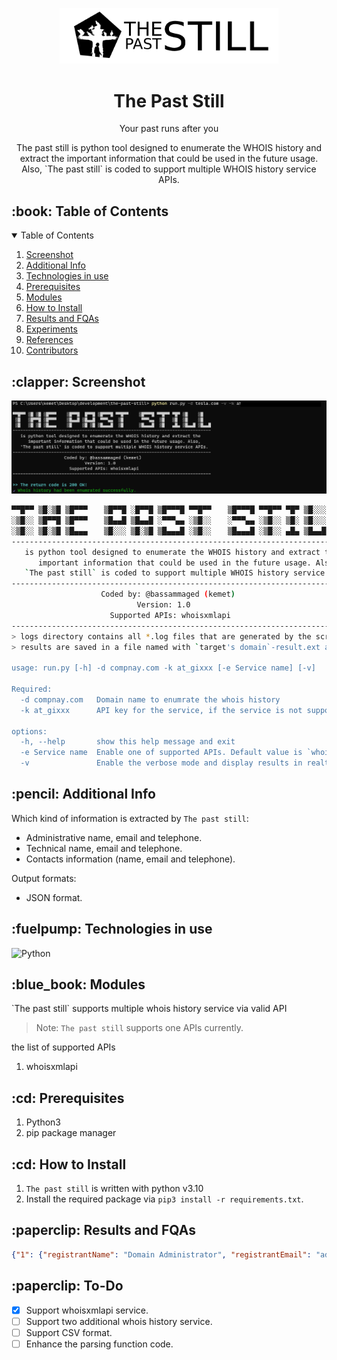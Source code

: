 <p align="center"> 
  <img src="assets/img/logo.png" alt="the past still" width="350px">
</p>
<h1 align="center">The Past Still</h1>
<p align="center">Your past runs after you</p>
<p align="center"> The past still is python tool designed to enumerate the WHOIS history and extract the important information that could be used in the future usage. Also, `The past still` is coded to support multiple WHOIS history service APIs.</p>  

<!-- TABLE OF CONTENTS -->
<h2 id="table-of-contents"> :book: Table of Contents</h2>

<details open="open">
  <summary>Table of Contents</summary>
  <ol>
    <li><a href="#screen">Screenshot</a></li>
    <li><a href="#about-the-tool">Additional Info</a></li>
    <li><a href="#technologies">Technologies in use</a></li>
    <li><a href="#prerequisites">Prerequisites</a></li>
    <li><a href="#modules">Modules</a></li>
    <li><a href="#how-to-install">How to Install</a></li>
    <li><a href="#results-and-discussion">Results and FQAs</a></li>
    <li><a href="#experiments">Experiments</a></li>
    <li><a href="#references">References</a></li>
    <li><a href="#contributors">Contributors</a></li>
  </ol>
</details>



<h2 id="screen"> :clapper: Screenshot</h2>
<p align="center"> 
  <img src="assets/img/screenshot.png">
</p>

```sh
▀▀█▀▀ ▒█░▒█ ▒█▀▀▀ 　 ▒█▀▀█ ░█▀▀█ ▒█▀▀▀█ ▀▀█▀▀ 　 ▒█▀▀▀█ ▀▀█▀▀ ▀█▀ ▒█░░░ ▒█░░░
░▒█░░ ▒█▀▀█ ▒█▀▀▀ 　 ▒█▄▄█ ▒█▄▄█ ░▀▀▀▄▄ ░▒█░░ 　 ░▀▀▀▄▄ ░▒█░░ ▒█░ ▒█░░░ ▒█░░░
░▒█░░ ▒█░▒█ ▒█▄▄▄ 　 ▒█░░░ ▒█░▒█ ▒█▄▄▄█ ░▒█░░ 　 ▒█▄▄▄█ ░▒█░░ ▄█▄ ▒█▄▄█ ▒█▄▄█
-----------------------------------------------------------------------------
   is python tool designed to enumerate the WHOIS history and extract the
      important information that could be used in the future usage. Also,
   `The past still` is coded to support multiple WHOIS history service APIs.
-----------------------------------------------------------------------------
                    Coded by: @bassammaged (kemet)
                            Version: 1.0
                      Supported APIs: whoisxmlapi
-----------------------------------------------------------------------------
> logs directory contains all *.log files that are generated by the script.
> results are saved in a file named with `target's domain`-result.ext at the-past-still directory.

usage: run.py [-h] -d compnay.com -k at_gixxx [-e Service name] [-v]

Required:
  -d compnay.com   Domain name to enumrate the whois history
  -k at_gixxx      API key for the service, if the service is not supporting API, enter `None`

options:
  -h, --help       show this help message and exit
  -e Service name  Enable one of supported APIs. Default value is `whoisxmlapi`
  -v               Enable the verbose mode and display results in realtime, by default is False
```

<h2 id="about-the-tool"> :pencil: Additional Info</h2>

  Which kind of information is extracted by `The past still`:
  
  - Administrative name, email and telephone.
  - Technical name, email and telephone.
  - Contacts information (name, email and telephone).
  
  Output formats:
  - JSON format.
  
<h2 id="technologies"> :fuelpump: Technologies in use</h2>

<!-- https://github.com/Ileriayo/markdown-badges -->
![Python](https://img.shields.io/badge/python-3670A0?style=for-the-badge&logo=python&logoColor=ffdd54)

<h2 id="modules"> :blue_book: Modules</h2>
<p>`The past still` supports multiple whois history service via valid API</p> 

> Note: `The past still` supports one APIs currently.

the list of supported APIs
1. whoisxmlapi 

<h2 id="prerequisites"> :cd: Prerequisites</h2>

1. Python3
2. pip package manager

<h2 id="how-to-install"> :cd: How to Install</h2>

1. `The past still` is written with python v3.10
2. Install the required package via `pip3 install -r requirements.txt`.

<h2 id="results-and-discussion"> :paperclip: Results and FQAs</h2>

```json
{"1": {"registrantName": "Domain Administrator", "registrantEmail": "admin@dnstinations.com", "registrantTelephone": "14155319335", "administrativeName": "Domain Administrator", "administrativeEmail": "admin@dnstinations.com", "administrativeTelephone": null, "technicalNamel": "Domain Administrator", "technicalEmail": "admin@dnstinations.com", "technicalTelephone": null}, "2": {"registrantName": "Domain Administrator", "registrantEmail": "admin@dnstinations.com", "registrantTelephone": "14155319335", "administrativeName": "Domain Administrator", "administrativeEmail": "admin@dnstinations.com", "administrativeTelephone": "14155319335", "technicalNamel": "Domain Administrator", "technicalEmail": "admin@dnstinations.com", "technicalTelephone": "14155319335"}, "3": {"registrantName": "Domain Administrator", "registrantEmail": "admin@dnstinations.com", "registrantTelephone": "14155319335", "administrativeName": "Domain Administrator", "administrativeEmail": "admin@dnstinations.com", "administrativeTelephone": "14155319335", "technicalNamel": "Domain Administrator", "technicalEmail": "admin@dnstinations.com", "technicalTelephone": "14155319335"}, "4": {"registrantName": "Domain Administrator", "registrantEmail": "admin@dnstinations.com", "registrantTelephone": "14155319335", "administrativeName": "Domain Administrator", "administrativeEmail": "admin@dnstinations.com", "administrativeTelephone": "14155319335", "technicalNamel": "Domain Administrator", "technicalEmail": "admin@dnstinations.com", "technicalTelephone": "14155319335"}, "5": {"registrantName": "Domain Administrator", "registrantEmail": "admin@dnstinations.com", "registrantTelephone": "14155319335", "administrativeName": "Domain Administrator", "administrativeEmail": "admin@dnstinations.com", "administrativeTelephone": "14155319335", "technicalNamel": "Domain Administrator", "technicalEmail": "admin@dnstinations.com", "technicalTelephone": "14155319335"}, "6": {"registrantName": "Domain Administrator", "registrantEmail": "admin@dnstinations.com", "registrantTelephone": "14155319335", "administrativeName": "Domain Administrator", "administrativeEmail": "admin@dnstinations.com", "administrativeTelephone": null, "technicalNamel": "Domain Administrator", "technicalEmail": "admin@dnstinations.com", "technicalTelephone": null}, "7": {"registrantName": "Domain Administrator", "registrantEmail": "admin@dnstinations.com", "registrantTelephone": "14155319335", "administrativeName": "Domain Administrator", "administrativeEmail": "admin@dnstinations.com", "administrativeTelephone": null, "technicalNamel": "Domain Administrator", "technicalEmail": "admin@dnstinations.com", "technicalTelephone": null}, "8": {"registrantName": "Domain Administrator", "registrantEmail": "admin@dnstinations.com", "registrantTelephone": "14155319335", "administrativeName": "Domain Administrator", "administrativeEmail": "admin@dnstinations.com", "administrativeTelephone": "14155319335", "technicalNamel": "Domain Administrator", "technicalEmail": "admin@dnstinations.com", "technicalTelephone": "14155319335"}, "9": {"registrantName": null, "registrantEmail": null, "registrantTelephone": null, "administrativeName": null, "administrativeEmail": null, "administrativeTelephone": null, "technicalNamel": null, "technicalEmail": null, "technicalTelephone": null}, "10": {"registrantName": "Domain Administrator", "registrantEmail": "admin@dnstinations.com", "registrantTelephone": "14155319335", "administrativeName": "Domain Administrator", "administrativeEmail": "admin@dnstinations.com", "administrativeTelephone": "14155319335", "technicalNamel": "Domain Administrator", "technicalEmail": "admin@dnstinations.com", "technicalTelephone": "14155319335"}, "11": {"registrantName": "Domain Administrator", "registrantEmail": "admin@dnstinations.com", "registrantTelephone": "14155319335", "administrativeName": "Domain Administrator", "administrativeEmail": "admin@dnstinations.com", "administrativeTelephone": "14155319335", "technicalNamel": "Domain Administrator", "technicalEmail": "admin@dnstinations.com", "technicalTelephone": "14155319335"}, "12": {"registrantName": "Domain Administrator", "registrantEmail": "admin@dnstinations.com", "registrantTelephone": "14155319335", "administrativeName": "Domain Administrator", "administrativeEmail": "admin@dnstinations.com", "administrativeTelephone": "14155319335", "technicalNamel": "Domain Administrator", "technicalEmail": "admin@dnstinations.com", "technicalTelephone": "14155319335"}, "13": {"registrantName": "Domain Administrator", "registrantEmail": "admin@dnstinations.com", "registrantTelephone": "14155319335", "administrativeName": "Domain Administrator", "administrativeEmail": "admin@dnstinations.com", "administrativeTelephone": "14155319335", "technicalNamel": "Domain Administrator", "technicalEmail": "admin@dnstinations.com", "technicalTelephone": "14155319335"}, "14": {"registrantName": "Matt Serlin", "registrantEmail": "admin@dnstinations.com", "registrantTelephone": "14155319335", "administrativeName": "Matt Serlin", "administrativeEmail": "admin@dnstinations.com", "administrativeTelephone": "14155319335", "technicalNamel": "Matt Serlin", "technicalEmail": "admin@dnstinations.com", "technicalTelephone": "14155319335"}, "15": {"registrantName": "Matt Serlin", "registrantEmail": "admin@dnstinations.com", "registrantTelephone": "14155319335", "administrativeName": "Matt Serlin", "administrativeEmail": "admin@dnstinations.com", "administrativeTelephone": "14155319335", "technicalNamel": "Matt Serlin", "technicalEmail": "admin@dnstinations.com", "technicalTelephone": "14155319335"}, "16": {"registrantName": "Matt Serlin", "registrantEmail": "admin@dnstinations.com", "registrantTelephone": "14155319335", "administrativeName": "Matt Serlin", "administrativeEmail": "admin@dnstinations.com", "administrativeTelephone": "14155319335", "technicalNamel": "Matt Serlin", "technicalEmail": "admin@dnstinations.com", "technicalTelephone": "14155319335"}, "17": {"registrantName": "Matt Serlin", "registrantEmail": "admin@dnstinations.com", "registrantTelephone": "14155319335", "administrativeName": "Matt Serlin", "administrativeEmail": "admin@dnstinations.com", "administrativeTelephone": "14155319335", "technicalNamel": "Matt Serlin", "technicalEmail": "admin@dnstinations.com", "technicalTelephone": "14155319335"}, "18": {"registrantName": "Stu Grossman", "registrantEmail": "08d92ba3a15ed89cd7510003e0e3c35f-435656@contact.gandi.net", "registrantTelephone": "14153465236", "administrativeName": "Stu Grossman", "administrativeEmail": "803eda84d6982db7a8852a7d79bab9a6-sg143@contact.gandi.net", "administrativeTelephone": "14153465236", "technicalNamel": "Stu Grossman", "technicalEmail": "803eda84d6982db7a8852a7d79bab9a6-sg143@contact.gandi.net", "technicalTelephone": "14153465236"}, "19": {"registrantName": "Stu Grossman", "registrantEmail": "08d92ba3a15ed89cd7510003e0e3c35f-435656@contact.gandi.net", "registrantTelephone": "14153465236", "administrativeName": "Stu Grossman", "administrativeEmail": "803eda84d6982db7a8852a7d79bab9a6-sg143@contact.gandi.net", "administrativeTelephone": "14153465236", "technicalNamel": "Stu Grossman", "technicalEmail": "803eda84d6982db7a8852a7d79bab9a6-sg143@contact.gandi.net", "technicalTelephone": "14153465236"}, "20": {"registrantName": "Stu Grossman", "registrantEmail": "08d92ba3a15ed89cd7510003e0e3c35f-435656@contact.gandi.net", "registrantTelephone": "14153465236", "administrativeName": "Stu Grossman", "administrativeEmail": "803eda84d6982db7a8852a7d79bab9a6-sg143@contact.gandi.net", "administrativeTelephone": "14153465236", "technicalNamel": "Stu Grossman", "technicalEmail": "803eda84d6982db7a8852a7d79bab9a6-sg143@contact.gandi.net", "technicalTelephone": "14153465236"}, "21": {"registrantName": "Stu Grossman", "registrantEmail": "08d92ba3a15ed89cd7510003e0e3c35f-435656@contact.gandi.net", "registrantTelephone": "14153465236", "administrativeName": "Stu Grossman", "administrativeEmail": "803eda84d6982db7a8852a7d79bab9a6-sg143@contact.gandi.net", "administrativeTelephone": "14153465236", "technicalNamel": "Stu Grossman", "technicalEmail": "803eda84d6982db7a8852a7d79bab9a6-sg143@contact.gandi.net", "technicalTelephone": "14153465236"}, "22": {"registrantName": "SG Consulting", "registrantEmail": null, "registrantTelephone": null, "administrativeName": null, "administrativeEmail": null, "administrativeTelephone": null, "technicalNamel": null, "technicalEmail": null, "technicalTelephone": null}, "23": {"registrantName": "SG Consulting", "registrantEmail": null, "registrantTelephone": null, "administrativeName": null, "administrativeEmail": null, "administrativeTelephone": null, "technicalNamel": null, "technicalEmail": null, "technicalTelephone": null}, "24": {"registrantName": "SG Consulting", "registrantEmail": null, "registrantTelephone": null, "administrativeName": null, "administrativeEmail": null, "administrativeTelephone": null, "technicalNamel": null, "technicalEmail": null, "technicalTelephone": null}}
```


<h2 id="to-do"> :paperclip: To-Do</h2>

- [x] Support whoisxmlapi service.
- [ ] Support two additional whois history service.
- [ ] Support CSV format.
- [ ] Enhance the parsing function code.